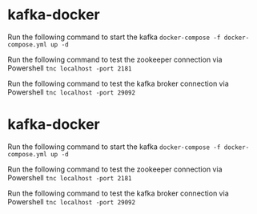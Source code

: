 # kafka-docker

Run the following command to start the kafka
````docker-compose -f docker-compose.yml up -d````

Run the following command to test the zookeeper connection via Powershell
````tnc localhost -port 2181````

Run the following command to test the kafka broker connection via Powershell
````tnc localhost -port 29092````

# kafka-docker

Run the following command to start the kafka
````docker-compose -f docker-compose.yml up -d````

Run the following command to test the zookeeper connection via Powershell
````tnc localhost -port 2181````

Run the following command to test the kafka broker connection via Powershell
````tnc localhost -port 29092````
